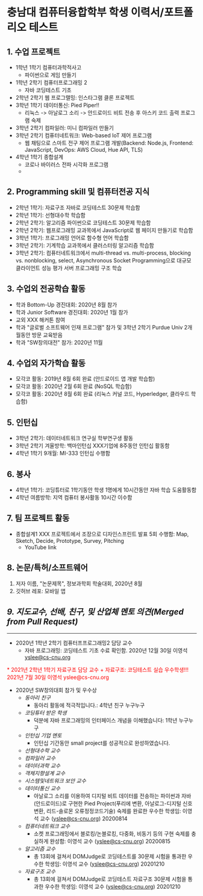 # 충남대 컴퓨터융합학부 학생 이력서/포트폴리오 테스트
## 1. 수업 프로젝트
  * 1학년 1학기 컴퓨터과학적사고
      + 파이썬으로 게임 만들기
  * 1학년 2학기 컴퓨터프로그래밍 2
      + 자바 코딩테스트 기초 
  * 2학년 2학기 웹 프로그랠밍: 인스타그램 클론 프로젝트
  * 3학년 1학기 데이터통신: Pied Piper!!
      + 리눅스 -> 아날로그 소리 -> 안드로이드 비트 전송 후 아스키 코드 출력 프로그램 숙제
  * 3학년 2학기 컴파일러: 미니 컴파일러 만들기
  * 3학년 2학기 컴퓨터네트워크: Web-based IoT 제어 프로그램 
      + 웹 채팅으로 스마트 전구 제어 프로그램 개발(Backend: Node.js, Frontend: JavaScript, DevOps: AWS Cloud, Hue API, TLS)
  * 4학년 1학기 종합설계
      + 코로나 바이러스 전파 시각화 프로그램
      + 
## 2. Programming skill 및 컴퓨터전공 지식
  * 2학년 1학기: 자료구조 자바로 코딩테스트 30문제 학습함
  * 2학년 1학기: 선형대수학 학습함
  * 2학년 2학기: 알고리즘 파이썬으로 코딩테스트 30문제 학습함
  * 2학년 2학기: 웹프로그래밍 교과목에서 JavaScript로 웹 페이지 만들기로 학습함
  * 3학년 1학기: 프로그래밍 언어로 함수형 언어 학습함
  * 3학년 2학기: 기계학습 교과목에서 클러스터링 알고리즘 학습함
  * 3학년 2학기: 컴퓨터네트워크에서 multi-thread vs. multi-process, blocking vs. nonblocking, select, Asynchronous Socket Programming으로 대규모 클라이언트 성능 평가 서버 프로그래밍 구조 학습
## 3. 수업외 전공학습 활동
  * 학과 Bottom-Up 경진대회: 2020년 8월 참가
  * 학과 Junior Software 경진대회: 2020년 1월 참가
  * 교외 XXX 해커톤 참여
  * 학과 "글로벌 소프트웨어 인재 프로그램" 참가 및 3학년 2학기 Purdue Univ 2개월동안 방문 교육받음
  * 학과 "SW창의대전" 참가: 2020년 11월 
## 4. 수업외 자가학습 활동
  * 모각코 활동: 2019년 8월 6회 완료 (안드로이드 앱 개발 학습함)
  * 모각코 활동: 2020년 2월 6회 완료 (NoSQL 학습함)
  * 모각코 활동: 2020년 8월 6회 완료 (리눅스 커널 코드, Hyperledger, 클라우드 학습함)
## 5. 인턴십
  * 3학년 2학기: 데이터네트워크 연구실 학부연구생 활동
  * 3학년 2학기 겨울방학: 백마인턴십 XXX기업에 8주동안 인턴십 활동함  
  * 4학년 1학기 9개월: MI-333 인턴십 수행함
## 6. 봉사
  * 4학년 1학기: 코딩튜터로 1학기동안 학생 1명에게 10시간동안 자바 학습 도움활동함
  * 4학년 여름방학: 지역 컴퓨터 봉사활동 10시간 이수함
## 7. 팀 프로젝트 활동
  * 종합설계1 XXX 프로젝트에서 조장으로 디자인스프린트 발표 5회 수행함: Map, Sketch, Decide, Prototype, Survey, Pitching  
      + YouTube link
## 8. 논문/특허/소프트웨어
  1. 저자 이름, "논문제목", 정보과학회 학술대회, 2020년 8월
  2. 깃허브 레포: 모바일 앱
 
## *9. 지도교수, 선배, 친구, 및 산업체 멘토 의견(Merged from Pull Request)* 
---  
  * 2020년 1학년 2학기 컴퓨터프프로그래밍2 담당 교수
      + 자바 프로그래밍: 코딩테스트 기초 수료 확인함. 2020년 12월 30일 이영석 yslee@cs-cnu.org
  <span style="color:red">
  * 2021년 2학년 1학기 자료구조 담당 교수
      + 자료구조: 코딩테스트 실습 우수학생!!! 2021년 7월 30일 이영석 yslee@cs-cnu.org
  </span>
  
* 2020년 SW창의대회 참가 및 우수상
  * *동아리 친구*
      + 동아리 활동에 적극적입니다.: 4학년 친구 누구누구
  * *코딩튜터 받은 학생*
      + 덕분에 자바 프로그래밍의 인터페이스 개념을 이해했습니다: 1학년 누구누구
  * *인턴십 기업 멘토*
      + 인턴십 기간동안 small project를 성공적으로 완성하였습니다.
  * *선형대수학 교수*
  * *컴파일러 교수*
  * *데이터과학 교수*
  * *객체지향설계 교수*
  * *시스템및네트워크 보안 교수*
  * *데이터통신 교수*
     + 아날로그 소리를 이용하여 디지털 비트 데이터를 전송하는 파이썬과 자바(안드로이드)로 구현한 Pied Project(푸리에 변환, 아날로그-디지털 신호변환, 리드-솔로몬 오류정정코드기술) 숙제를 완료한 우수한 학생임: 이영석 교수 (yslee@cs-cnu.org) 20200814
  * *컴퓨터네트워크 교수*
     + 소켓 프로그래밍에서 블로킹/논블로킹, 다중화, 비동기 등의 구현 숙제를 충실하게 완성함: 이영석 교수 (yslee@cs-cnu.org) 20200815
  * *알고리즘 교수*
     + 총 13회에 걸쳐서 DOMJudge로 코딩테스트를 30문제 시험을 통과한 우수한 학생임: 이영석 교수 (yslee@cs-cnu.org) 20201210
  * *자료구조 교수*
     + 총 13회에 걸쳐서 DOMJudge로 코딩테스트 자료구조 30문제 시험을 통과한 우수한 학생임: 이영석 교수 (yslee@cs-cnu.org) 20201210
